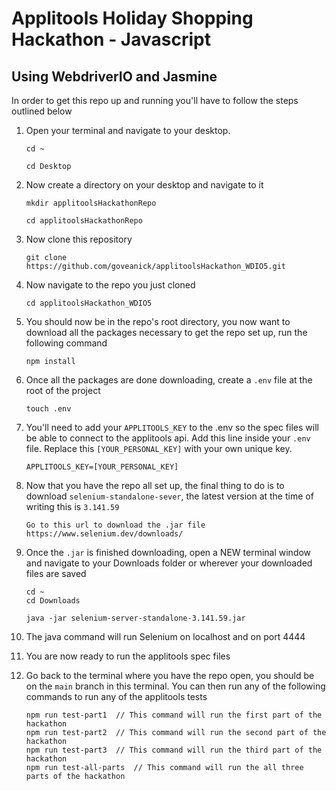 # Applitools Holiday Shopping Hackathon - Javascript

## Using WebdriverIO and Jasmine

In order to get this repo up and running you'll have to follow the steps outlined below

1. Open your terminal and navigate to your desktop. 
    ```
    cd ~

    cd Desktop
    ``` 
2. Now create a directory on your desktop and navigate to it
    ```
    mkdir applitoolsHackathonRepo

    cd applitoolsHackathonRepo
    ```
3. Now clone this repository
    ```
    git clone https://github.com/goveanick/applitoolsHackathon_WDIO5.git
    ```
4. Now navigate to the repo you just cloned
    ```
    cd applitoolsHackathon_WDIO5
    ```
5. You should now be in the repo's root directory, you now want to download all the packages necessary to get the repo set up, run the following command
    ```
    npm install
    ```
6. Once all the packages are done downloading, create a `.env` file at the root of the project
    ```
    touch .env
    ```
7. You'll need to add your `APPLITOOLS_KEY` to the .env so the spec files will be able to connect to the applitools api. Add this line inside your `.env` file. Replace this `[YOUR_PERSONAL_KEY]` with your own unique key.
    ```
    APPLITOOLS_KEY=[YOUR_PERSONAL_KEY]
    ```
8. Now that you have the repo all set up, the final thing to do is to download `selenium-standalone-sever`, the latest version at the time of writing this is `3.141.59`
    ```
    Go to this url to download the .jar file
    https://www.selenium.dev/downloads/
    ```
9. Once the `.jar` is finished downloading, open a NEW terminal window and navigate to your Downloads folder or wherever your downloaded files are saved
    ```
    cd ~
    cd Downloads

    java -jar selenium-server-standalone-3.141.59.jar
    ```
10. The java command will run Selenium on localhost and on port 4444

11. You are now ready to run the applitools spec files

12. Go back to the terminal where you have the repo open, you should be on the `main` branch in this terminal. You can then run any of the following commands to run any of the applitools tests
    ```
    npm run test-part1  // This command will run the first part of the hackathon
    npm run test-part2  // This command will run the second part of the hackathon
    npm run test-part3  // This command will run the third part of the hackathon
    npm run test-all-parts  // This command will run the all three parts of the hackathon
    ```